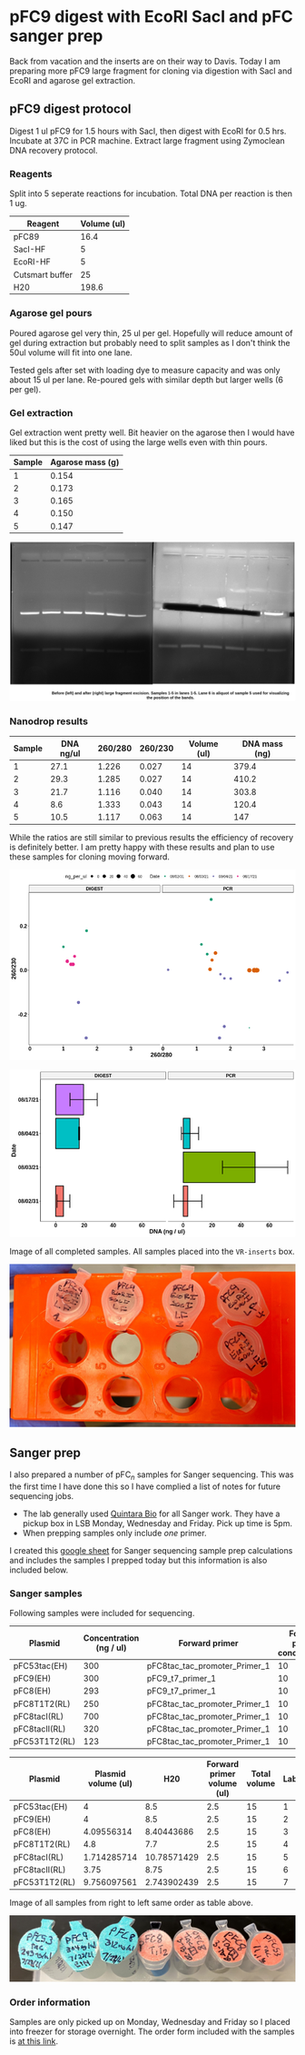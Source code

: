# pFC9 digest with EcoRI SacI and pFC sanger prep

Back from vacation and the inserts are on their way to Davis. Today I am
preparing more pFC9 large fragment for cloning via digestion with SacI
and EcoRI and agarose gel extraction.

## pFC9 digest protocol

Digest 1 ul pFC9 for 1.5 hours with SacI, then digest with EcoRI for 0.5 hrs.
Incubate at 37C in PCR machine. Extract large fragment using Zymoclean DNA recovery protocol.

### Reagents

Split into 5 seperate reactions for incubation. Total DNA per reaction
is then 1 ug.

| Reagent         | Volume (ul) |
| --------------- | ----------- |
| pFC89           | 16.4        |
| SacI-HF         | 5           |
| EcoRI-HF        | 5           |
| Cutsmart buffer | 25          |
| H20             | 198.6       |

### Agarose gel pours

Poured agarose gel very thin, 25 ul per gel. Hopefully will reduce amount of gel during extraction but probably need to split samples
as I don't think the 50ul volume will fit into one lane.

Tested gels after set with loading dye to measure capacity and was
only about 15 ul per lane. Re-poured gels with similar depth but larger
wells (6 per gel).


### Gel extraction

Gel extraction went pretty well. Bit heavier on the agarose then I would have liked but this is
the cost of using the large wells even with thin pours.

| Sample | Agarose mass (g) |
| ------ | ---------------- |
| 1      | 0.154            |
| 2      | 0.173            |
| 3      | 0.165            |
| 4      | 0.150            |
| 5      | 0.147            |

![](images/2021-08-17_11h40m20s_pfc9-sacI-ecoRI-digest-1.5-0.5-hr-labeled.png.png)

### Nanodrop results

| Sample | DNA ng/ul | 260/280 | 260/230 | Volume (ul) | DNA mass (ng) |
| ------ | --------- | ------- | ------- | ----------- | ------------- |
| 1      | 27.1      | 1.226   | 0.027   | 14          | 379.4         |
| 2      | 29.3      | 1.285   | 0.027   | 14          | 410.2         |
| 3      | 21.7      | 1.116   | 0.040   | 14          | 303.8         |
| 4      | 8.6       | 1.333   | 0.043   | 14          | 120.4         |
| 5      | 10.5      | 1.117   | 0.063   | 14          | 147           |

While the ratios are still similar to previous results the efficiency
of recovery is definitely better. I am pretty happy with these results
and plan to use these samples for cloning moving forward.

![](images/nanodrop_agarose_8-17-21-points.png)

![](images/nanodrop_agarose_8-17-21-bars.png)

Image of all completed samples. All samples placed into the `VR-inserts` box.

![](images/IMG_5241.jpg)

## Sanger prep

I also prepared a number of pFC$_n$ samples for Sanger sequencing.
This was the first time I have done this so I have complied a list of
notes for future sequencing jobs.

- The lab generally used [Quintara Bio](https://www.quintarabio.com/)
  for all Sanger work. They have a pickup box in LSB Monday, Wednesday and Friday. Pick up time is 5pm.
- When prepping samples only include *one* primer.
  
I created this [google sheet](https://docs.google.com/spreadsheets/d/14LjpJSkiA-oPS-KEz1mo4wCLo4d90pHl8FkdC7rvQTM/edit?usp=sharing) for
Sanger sequencing sample prep calculations and includes the samples
I prepped today but this information is also included below.

### Sanger samples

Following samples were included for sequencing.

| Plasmid       | Concentration (ng / ul) | Forward primer                | Forward primer concentration |
|---------------|-------------------------|-------------------------------|------------------------------|
| pFC53tac(EH)  |                     300 | pFC8tac_tac_promoter_Primer_1 |                           10 |
| pFC9(EH)      |                     300 | pFC9_t7_primer_1              |                           10 |
| pFC8(EH)      |                     293 | pFC9_t7_primer_1              |                           10 |
| pFC8T1T2(RL)  |                     250 | pFC8tac_tac_promoter_Primer_1 |                           10 |
| pFC8tacI(RL)  |                     700 | pFC8tac_tac_promoter_Primer_1 |                           10 |
| pFC8tacII(RL) |                     320 | pFC8tac_tac_promoter_Primer_1 |                           10 |
| pFC53T1T2(RL) |                     123 | pFC8tac_tac_promoter_Primer_1 |                           10 |


| Plasmid       | Plasmid volume (ul) | H20         | Forward primer volume (ul) | Total volume | Label |
|---------------|---------------------|-------------|----------------------------|--------------|-------|
| pFC53tac(EH)  |                   4 |         8.5 |                        2.5 |           15 |     1 |
| pFC9(EH)      |                   4 |         8.5 |                        2.5 |           15 |     2 |
| pFC8(EH)      |          4.09556314 |  8.40443686 |                        2.5 |           15 |     3 |
| pFC8T1T2(RL)  |                 4.8 |         7.7 |                        2.5 |           15 |     4 |
| pFC8tacI(RL)  |         1.714285714 | 10.78571429 |                        2.5 |           15 |     5 |
| pFC8tacII(RL) |                3.75 |        8.75 |                        2.5 |           15 |     6 |
| pFC53T1T2(RL) |         9.756097561 | 2.743902439 |                        2.5 |           15 |     7 |


Image of all samples from right to left same order as table above.

![](images/IMG_5239.jpg)

### Order information

Samples are only picked up on Monday, Wednesday and Friday so I placed
into freezer for storage overnight. The order form included with the
samples is [at this link](documents/quintara_sanger_8-17-21.pdf). 






